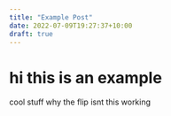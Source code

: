 ```yaml
---
title: "Example Post"
date: 2022-07-09T19:27:37+10:00
draft: true
---
```


# hi this is an example
cool stuff
why the flip isnt this working